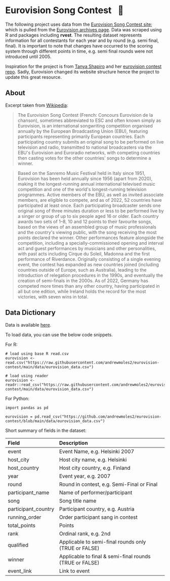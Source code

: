 # Eurovision Song Contest &nbsp; :microphone:

The following project uses data from the [Eurovision Song Contest site](https://eurovision.tv/); which is pulled from the [Eurovision archives page](https://eurovision.tv/history). Data was scraped using R and packages including **rvest**. The resulting dataset represents information for all contestants for each year and by round (e.g. semi final, final). It is important to note that changes have occurred to the scoring system through different points in time, e.g. semi final rounds were not introduced until 2005. 

Inspiration for the project is from [Tanya Shapiro](https://github.com/tashapiro) and her [eurovision contest repo](https://github.com/tashapiro/eurovision-contest). Sadly, Eurovision changed its website structure hence the project to update this great resource. 

## About

Excerpt taken from [Wikipedia](https://en.wikipedia.org/wiki/Eurovision_Song_Contest):

>The Eurovision Song Contest (French: Concours Eurovision de la chanson), sometimes abbreviated to ESC and often known simply as Eurovision, is an international songwriting competition organised annually by the European Broadcasting Union (EBU), featuring participants representing primarily European countries. Each participating country submits an original song to be performed on live television and radio, transmitted to national broadcasters via the EBU's Eurovision and Euroradio networks, with competing countries then casting votes for the other countries' songs to determine a winner.

>Based on the Sanremo Music Festival held in Italy since 1951, Eurovision has been held annually since 1956 (apart from 2020), making it the longest-running annual international televised music competition and one of the world's longest-running television programmes. Active members of the EBU, as well as invited associate members, are eligible to compete, and as of 2022, 52 countries have participated at least once. Each participating broadcaster sends one original song of three minutes duration or less to be performed live by a singer or group of up to six people aged 16 or older. Each country awards two sets of 1–8, 10 and 12 points to their favourite songs, based on the views of an assembled group of music professionals and the country's viewing public, with the song receiving the most points declared the winner. Other performances feature alongside the competition, including a specially-commissioned opening and interval act and guest performances by musicians and other personalities, with past acts including Cirque du Soleil, Madonna and the first performance of Riverdance. Originally consisting of a single evening event, the contest has expanded as new countries joined (including countries outside of Europe, such as Australia), leading to the introduction of relegation procedures in the 1990s, and eventually the creation of semi-finals in the 2000s. As of 2022, Germany has competed more times than any other country, having participated in all but one edition, while Ireland holds the record for the most victories, with seven wins in total.

## Data Dictionary 

Data is available [here](https://github.com/andrewmoles2/eurovision-contest/blob/main/data/eurovision_data.csv). 

To load data, you can use the below code snippets. 

For R:

```{r}
# load using base R read.csv
eurovision <- read.csv("https://raw.githubusercontent.com/andrewmoles2/eurovision-contest/main/data/eurovision_data.csv")

# load using reader
eurovision <- readr::read_csv("https://raw.githubusercontent.com/andrewmoles2/eurovision-contest/main/data/eurovision_data.csv")
``` 

For Python:

```{python}
import pandas as pd

eurovision = pd.read_csv("https://github.com/andrewmoles2/eurovision-contest/blob/main/data/eurovision_data.csv")
```

Short summary of fields in the dataset:

| Field               | Description                                          |
|:--------------------|:-----------------------------------------------------|
| event               | Event Name, e.g. Helsinki 2007                       |
| host_city           | Host city name, e.g. Helsinki                        |
| host_country        | Host city country, e.g. Finland                      |
| year                | Event year, e.g. 2007                                |
| round               | Round in contest, e.g. Semi-Final or Final           |
| participant_name    | Name of performer/participant                        |
| song                | Song title name                                      |
| participant_country | Participant country, e.g. Austria                    |
| running_order       | Order participant sang in contest                    |
| total_points        | Points                                               |
| rank                | Ordinal rank, e.g. 2nd                               |
| qualified           | Applicable to semi-final rounds only (TRUE or FALSE) |
| winner              | Applicable to final & semi-final rounds (TRUE or FALSE)      |
| event_link          | Link to event                                        |

